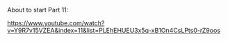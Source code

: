 About to start Part 11:

https://www.youtube.com/watch?v=Y9R7v15VZEA&index=11&list=PLEhEHUEU3x5q-xB1On4CsLPts0-rZ9oos
